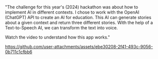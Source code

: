 "The challenge for this year's (2024) hackathon was about how to implement AI in different contexts. I chose to work with the OpenAI (ChatGPT) API to create an AI for education. This AI can
generate stories about a given context and return three different stories. With the help of a Text-to-Speech AI, we can transform the text into voice.

Watch the video to understand how this app works."

https://github.com/user-attachments/assets/ebe30208-2f41-493c-9056-0b711c1cfbb6

